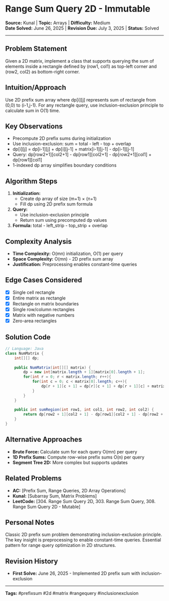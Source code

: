 # Range Sum Query 2D - Immutable

**Source:** Kunal | **Topic:** Arrays | **Difficulty:** Medium  
**Date Solved:** June 26, 2025 | **Revision Due:** July 3, 2025 | **Status:** Solved

---

## Problem Statement
Given a 2D matrix, implement a class that supports querying the sum of elements inside a rectangle defined by (row1, col1) as top-left corner and (row2, col2) as bottom-right corner.

## Intuition/Approach
Use 2D prefix sum array where dp[i][j] represents sum of rectangle from (0,0) to (i-1,j-1). For any rectangle query, use inclusion-exclusion principle to calculate sum in O(1) time.

## Key Observations
- Precompute 2D prefix sums during initialization
- Use inclusion-exclusion: sum = total - left - top + overlap
- dp[i][j] = dp[i-1][j] + dp[i][j-1] + matrix[i-1][j-1] - dp[i-1][j-1]
- Query: dp[row2+1][col2+1] - dp[row1][col2+1] - dp[row2+1][col1] + dp[row1][col1]
- 1-indexed dp array simplifies boundary conditions

## Algorithm Steps
1. **Initialization:**
   - Create dp array of size (m+1) × (n+1)
   - Fill dp using 2D prefix sum formula
2. **Query:**
   - Use inclusion-exclusion principle
   - Return sum using precomputed dp values
3. **Formula:** total - left_strip - top_strip + overlap

## Complexity Analysis
- **Time Complexity:** O(mn) initialization, O(1) per query
- **Space Complexity:** O(mn) - 2D prefix sum array
- **Justification:** Preprocessing enables constant-time queries

## Edge Cases Considered
- [x] Single cell rectangle
- [x] Entire matrix as rectangle
- [x] Rectangle on matrix boundaries
- [x] Single row/column rectangles
- [x] Matrix with negative numbers
- [x] Zero-area rectangles

## Solution Code

```java
// Language: Java
class NumMatrix {
    int[][] dp;
    
    public NumMatrix(int[][] matrix) {
        dp = new int[matrix.length + 1][matrix[0].length + 1];
        for(int r = 0; r < matrix.length; r++){
            for(int c = 0; c < matrix[0].length; c++){
                dp[r + 1][c + 1] = dp[r][c + 1] + dp[r + 1][c] + matrix[r][c] - dp[r][c];
            }
        }
    }
    
    public int sumRegion(int row1, int col1, int row2, int col2) {
        return dp[row2 + 1][col2 + 1] - dp[row1][col2 + 1] - dp[row2 + 1][col1] + dp[row1][col1];
    }
}
```

## Alternative Approaches
- **Brute Force:** Calculate sum for each query O(mn) per query
- **1D Prefix Sums:** Compute row-wise prefix sums O(n) per query
- **Segment Tree 2D:** More complex but supports updates

## Related Problems
- **AC:** [Prefix Sum, Range Queries, 2D Array Operations]
- **Kunal:** [Subarray Sum, Matrix Problems]
- **LeetCode:** [304. Range Sum Query 2D, 303. Range Sum Query, 308. Range Sum Query 2D - Mutable]

## Personal Notes
Classic 2D prefix sum problem demonstrating inclusion-exclusion principle. The key insight is preprocessing to enable constant-time queries. Essential pattern for range query optimization in 2D structures.

## Revision History
- **First Solve:** June 26, 2025 - Implemented 2D prefix sum with inclusion-exclusion

---
**Tags:** #prefixsum #2d #matrix #rangequery #inclusionexclusion 